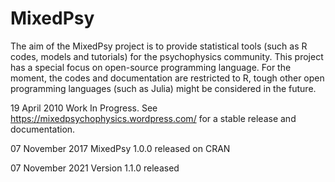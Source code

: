 # MixedPsy
The aim of the MixedPsy project is to provide statistical tools (such as R codes, models and tutorials) for the psychophysics community. This project has a special focus on open-source programming language. For the moment, the codes and documentation are restricted to R, tough other open programming languages (such as Julia) might be considered in the future.

19 April 2010
Work In Progress.
See https://mixedpsychophysics.wordpress.com/ for a stable release and documentation.

07 November 2017
MixedPsy 1.0.0 released on CRAN

07 November 2021
Version 1.1.0 released